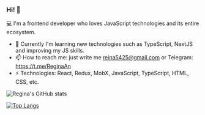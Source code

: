 ### Hi! 👋

:computer: I'm a frontend developer who loves JavaScript technologies and its entire ecosystem.

- 🌱 Currently I'm learning new technologies such as TypeScript, NextJS and improving my JS skills.
- 📫 How to reach me: just write me reina5425@gmail.com or Telegram: https://t.me/ReginaAn
- ⚡ Technologies: React, Redux, MobX, JavaScript, TypeScript, HTML, CSS, etc.


![Regina's GitHub stats](https://github-readme-stats.vercel.app/api?username=regina5425&theme=algolia&show_icons=true)

[![Top Langs](https://github-readme-stats.vercel.app/api/top-langs/?username=regina5425&layout=compact)](https://github.com/regina5425/github-readme-stats)
